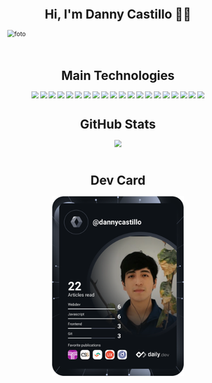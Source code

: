 <h1 align="center">Hi, I'm Danny Castillo 🧑‍💻</h1>

![foto](https://github.com/dannycastilloo/dannycastilloo/assets/76531494/a43bfc7a-a836-4508-a138-8105ee0f4ffd)

<br>

<h1 align="center">Main Technologies</h1>

<p align="center">
  <img src="https://cdn.jsdelivr.net/gh/devicons/devicon/icons/html5/html5-original.svg" width="70" />
  <img src="https://cdn.jsdelivr.net/gh/devicons/devicon/icons/css3/css3-original.svg" width="70" />
  <img src="https://cdn.jsdelivr.net/gh/devicons/devicon/icons/javascript/javascript-original.svg" width="70" />
  <img src="https://cdn.jsdelivr.net/gh/devicons/devicon/icons/csharp/csharp-original.svg" width="70" />
  <img src="https://cdn.jsdelivr.net/gh/devicons/devicon/icons/react/react-original.svg" width="70" />
  <img src="https://cdn.jsdelivr.net/gh/devicons/devicon/icons/angularjs/angularjs-original.svg" width="70" />  
  <img src="https://cdn.jsdelivr.net/gh/devicons/devicon/icons/tailwindcss/tailwindcss-plain.svg" width="70" />
  <img src="https://cdn.jsdelivr.net/gh/devicons/devicon/icons/bootstrap/bootstrap-original.svg" width="70" />
  <img src="https://cdn.jsdelivr.net/gh/devicons/devicon/icons/xamarin/xamarin-original.svg" width="70" />
  <img src="https://cdn.jsdelivr.net/gh/devicons/devicon/icons/redux/redux-original.svg" width="70" />
  <img src="https://cdn.jsdelivr.net/gh/devicons/devicon/icons/nodejs/nodejs-original-wordmark.svg" width="70" />
  <img src="https://upload.wikimedia.org/wikipedia/commons/thumb/e/ee/.NET_Core_Logo.svg/2048px-.NET_Core_Logo.svg.png" width="70" />
  <img src="https://cdn.jsdelivr.net/gh/devicons/devicon/icons/mysql/mysql-original-wordmark.svg" width="70" />    
  <img src="https://cdn.jsdelivr.net/gh/devicons/devicon/icons/mongodb/mongodb-original-wordmark.svg" width="70" />
  <img src="https://cdn.jsdelivr.net/gh/devicons/devicon/icons/microsoftsqlserver/microsoftsqlserver-plain.svg" width="70" />
  <img src="https://cdn.jsdelivr.net/gh/devicons/devicon/icons/figma/figma-original.svg" width="70" />
  <img src="https://cdn.jsdelivr.net/gh/devicons/devicon/icons/amazonwebservices/amazonwebservices-original.svg" width="70" />
  <img src="https://cdn.jsdelivr.net/gh/devicons/devicon/icons/firebase/firebase-plain-wordmark.svg" width="70" />
  <img src="https://www.svgrepo.com/show/373874/netlify.svg" width="70" />
  <img src="https://static.wikia.nocookie.net/logopedia/images/a/a7/Vercel_favicon.svg/revision/latest?cb=20221026155821" width="70" />

<h1 align="center">GitHub Stats</h1>
<div align="center">
  <img src="https://github-readme-stats.vercel.app/api/top-langs/?username=dannycastilloo&theme=radical&hide_border=false&include_all_commits=false&count_private=false&layout=compact" />
</div>

<br>

<h1 align="center">Dev Card</h1>
<p align="center"> 
<a href="https://app.daily.dev/dannycastillo"><img src="https://github.com/dannycastilloo/dannycastilloo/blob/main/devcard.svg" width="300" alt="Danny Castillo's Dev Card"/></a>
</p>
